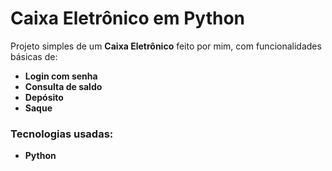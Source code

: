 # Caixa Eletrônico em Python 

Projeto simples de um **Caixa Eletrônico** feito por mim, com funcionalidades básicas de:

* **Login com senha**
* **Consulta de saldo**
* **Depósito**
* **Saque**

### Tecnologias usadas:

* **Python**
